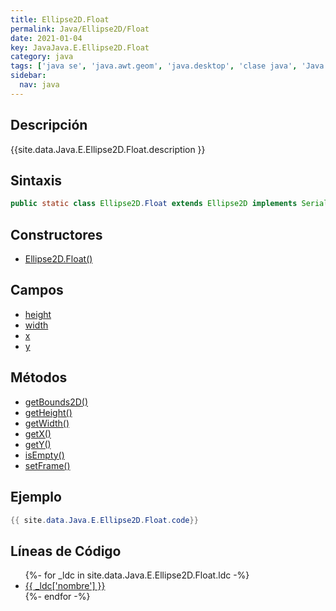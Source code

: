 ```yaml
---
title: Ellipse2D.Float
permalink: Java/Ellipse2D/Float
date: 2021-01-04
key: JavaJava.E.Ellipse2D.Float
category: java
tags: ['java se', 'java.awt.geom', 'java.desktop', 'clase java', 'Java 1.2']
sidebar: 
  nav: java
---
```


## Descripción
{{site.data.Java.E.Ellipse2D.Float.description }}

## Sintaxis
~~~java
public static class Ellipse2D.Float extends Ellipse2D implements Serializable
~~~

## Constructores
* [Ellipse2D.Float()](/Java/Ellipse2D/Float/Ellipse2D/Float/)

## Campos
* [height](/Java/Ellipse2D/Float/height)
* [width](/Java/Ellipse2D/Float/width)
* [x](/Java/Ellipse2D/Float/x)
* [y](/Java/Ellipse2D/Float/y)

## Métodos
* [getBounds2D()](/Java/Ellipse2D/Float/getBounds2D)
* [getHeight()](/Java/Ellipse2D/Float/getHeight)
* [getWidth()](/Java/Ellipse2D/Float/getWidth)
* [getX()](/Java/Ellipse2D/Float/getX)
* [getY()](/Java/Ellipse2D/Float/getY)
* [isEmpty()](/Java/Ellipse2D/Float/isEmpty)
* [setFrame()](/Java/Ellipse2D/Float/setFrame)

## Ejemplo
~~~java
{{ site.data.Java.E.Ellipse2D.Float.code}}
~~~

## Líneas de Código
<ul>
{%- for _ldc in site.data.Java.E.Ellipse2D.Float.ldc -%}
   <li>
       <a href="{{_ldc['url'] }}">{{ _ldc['nombre'] }}</a>
   </li>
{%- endfor -%}
</ul>
